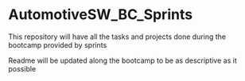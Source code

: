 # AutomotiveSW_BC_Sprints
This repository will have all the tasks and projects done during the bootcamp provided by sprints

Readme will be updated along the bootcamp to be as descriptive as it possible 
